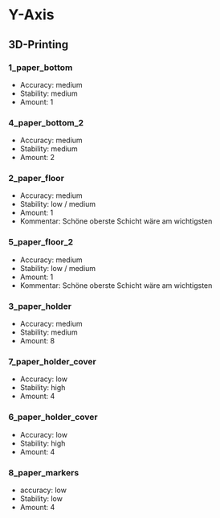 # Y-Axis

## 3D-Printing

### 1_paper_bottom
- Accuracy: medium
- Stability: medium
- Amount: 1

### 4_paper_bottom_2
- Accuracy: medium
- Stability: medium
- Amount: 2

### 2_paper_floor
- Accuracy: medium
- Stability: low / medium
- Amount: 1
- Kommentar: Schöne oberste Schicht wäre am wichtigsten

### 5_paper_floor_2
- Accuracy: medium
- Stability: low / medium
- Amount: 1
- Kommentar: Schöne oberste Schicht wäre am wichtigsten

### 3_paper_holder
- Accuracy: medium
- Stability: medium
- Amount: 8

### 7_paper_holder_cover
- Accuracy: low
- Stability: high
- Amount: 4

### 6_paper_holder_cover
- Accuracy: low
- Stability: high
- Amount: 4


### 8_paper_markers
- accuracy: low
- Stability: low
- Amount: 4